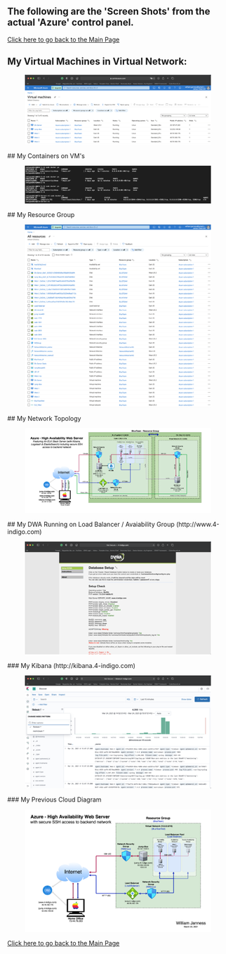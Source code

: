 ## The following are the 'Screen Shots' from the actual 'Azure' control panel.

<a href="https://github.com/wjanness/Azure/blob/main/README.md">Click here to go back to the Main Page</a>

## My Virtual Machines in Virtual Network:
<figure><img src="/ScreenShots/VirtualMachines.png"><figcaption></figcaption></figure>
## My Containers on VM's
<figure><img src="/ScreenShots/Containers.png"><figcaption></figcaption></figure>
## My Resource Group
<figure><img src="/ScreenShots/Resources.png"><figcaption></figcaption></figure>
## My Network Topology
<figure><img src="/Diagrams/Azure.png"><figcaption></figcaption></figure>
## My DWA Running on Load Balancer / Avaiability Group (http://www.4-indigo.com)
<figure><img src="/ScreenShots/DVWA.png"><figcaption></figcaption></figure>
### My Kibana (http://kibana.4-indigo.com)
<figure><img src="/ScreenShots/Kibana.png"><figcaption></figcaption></figure>
### My Previous Cloud Diagram
<figure><img src="/Diagrams/CloudSecurity.png"><figcaption></figcaption></figure>
<a href="https://github.com/wjanness/Azure/blob/main/README.md">Click here to go back to the Main Page</a>
